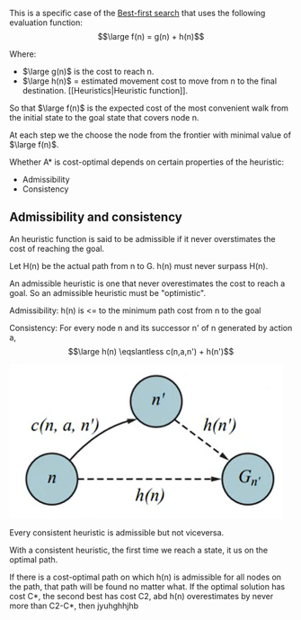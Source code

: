 This is a specific case of the [Best-first search](Best-first%20search.md) that uses the following evaluation function:
$$\large f(n) = g(n) + h(n)$$

Where:
- $\large g(n)$ is the cost to reach n.
- $\large h(n)$ = estimated movement cost to move from n to the final destination. [[Heuristics|Heuristic function]].

So that $\large f(n)$ is the expected cost of the most convenient walk from the initial state to the goal state that covers node n.

At each step we the choose the node from the frontier with minimal value of $\large f(n)$.

Whether A* is cost-optimal depends on certain properties of the heuristic:
- Admissibility
- Consistency


## Admissibility and consistency

An heuristic function is said to be admissible if it never overstimates the cost of reaching the goal.

Let H(n) be the actual path from n to G.
h(n) must never surpass H(n).


An admissible heuristic is one that never overestimates the cost to reach a goal.
So an admissible heuristic must be "optimistic".

Admissibility: h(n) is <= to the minimum path cost from n to the goal

Consistency:
For every node n and its successor n' of n generated by action a,
$$\large h(n) \eqslantless c(n,a,n') + h(n')$$

![](../z_images/Pasted%20image%2020230317155634.png)

Every consistent heuristic is admissible but not viceversa.

With a consistent heuristic, the first time we reach a state, it us on the optimal path.

If there is a cost-optimal path on which h(n) is admissible for all nodes on the path, that path will be found no matter what.
If the optimal solution has cost C*, the second best has cost C2, abd h(n) overestimates by never more than C2-C*, then jyuhghhjhb